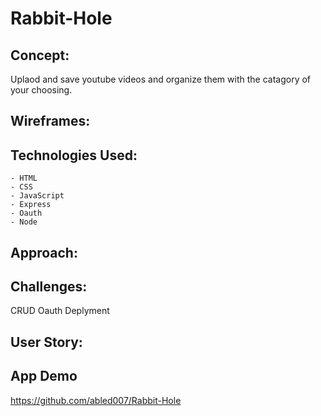 # Rabbit-Hole

## Concept:
Uplaod and save youtube videos and organize them with the catagory of your choosing. 

## Wireframes:

## Technologies Used:
    - HTML
    - CSS
    - JavaScript
    - Express
    - Oauth
    - Node

## Approach:


## Challenges:
CRUD
Oauth
Deplyment


## User Story:


## App Demo
https://github.com/abled007/Rabbit-Hole